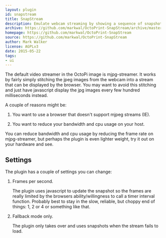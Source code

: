 ```yaml
---
layout: plugin
id: snapstream
title: SnapStream
description: Emulate webcam streaming by showing a sequence of snapshots
archive: https://github.com/markwal/OctoPrint-SnapStream/archive/master.zip
homepage: https://github.com/markwal/OctoPrint-SnapStream
source: https://github.com/markwal/OctoPrint-SnapStream
author: Mark Walker
license: AGPLv3
date: 2015-05-22
tags:
- ui
---
```


The default video streamer in the OctoPi image is mjpg-streamer. It works by
fairly simply stitching the jpeg images from the webcam into a stream that can
be displayed by the browser. You may want to avoid this stitching and just have
javascript display the jpg images every few hundred milliseconds instead.

A couple of reasons might be:

1. You want to use a browser that doesn't support mjpeg streams (IE).

2. You want to reduce your bandwidth and cpu usage on your host.

You can reduce bandwidth and cpu usage by reducing the frame rate on
mjpg-streamer, but perhaps the plugin is even lighter weight, try it out on
your hardware and see.

Settings
--------
The plugin has a couple of settings you can change:

1. Frames per second.

    The plugin uses javascript to update the snapshot so the frames are really
    limited by the browsers ability/willingness to call a timer interval
    function. Probably best to stay in the slow, reliable, but choppy end of
    things: 1, 2 or 4 or something like that.

2. Fallback mode only.

    The plugin only takes over and uses snapshots when
    the stream fails to load.
